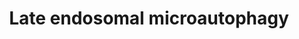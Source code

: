 ---
annotations:
- type: Pathway Ontology
  value: microautophagy pathway
authors:
- ReactomeTeam
- DeSl
description: Microautophagy (MI) is a non-selective autophagic pathway that involves
  internalisation of cytosolic cargo through invaginations of the lysosomal membrane.
  MI can be induced by nitrogen starvation and complements other related self-eating
  processes such as Macroautophagy (MA) and Chaperone Mediated Autophagy (CMA). MI
  can degrade cell organelles and bulk cytosolic proteins directly via the lysosome
  and late endosome. MI can also target substrates with KFERQ motifs with the help
  of HSPA8 (Li W W et al. 2012).  View original pathway at [http://www.reactome.org/PathwayBrowser/#DIAGRAM=9615710
  Reactome].
last-edited: 2021-01-25
organisms:
- Homo sapiens
redirect_from:
- /index.php/Pathway:WP4976
- /instance/WP4976
schema-jsonld:
- '@context': https://schema.org/
  '@id': https://wikipathways.github.io/pathways/WP4976.html
  '@type': Dataset
  creator:
    '@type': Organization
    name: WikiPathways
  description: Microautophagy (MI) is a non-selective autophagic pathway that involves
    internalisation of cytosolic cargo through invaginations of the lysosomal membrane.
    MI can be induced by nitrogen starvation and complements other related self-eating
    processes such as Macroautophagy (MA) and Chaperone Mediated Autophagy (CMA).
    MI can degrade cell organelles and bulk cytosolic proteins directly via the lysosome
    and late endosome. MI can also target substrates with KFERQ motifs with the help
    of HSPA8 (Li W W et al. 2012).  View original pathway at [http://www.reactome.org/PathwayBrowser/#DIAGRAM=9615710
    Reactome].
  keywords:
  - 'PolyUb-Misfolded cilia proteins '
  - 'UBC(381-456) '
  - HSPA8
  - 'CHMP3 '
  - 'Phosphorylated PLINs from lipid droplet surface '
  - ESCRT-I
  - 'RNASE1 '
  - 'HDAC6 '
  - 'CHMP6 '
  - substrate
  - 'UBC(305-380) '
  - 'UBC(229-304) '
  - 'misfolded CFTR '
  - chaperone mediated
  - substrates
  - 'UBC(1-76) '
  - 'UBC(533-608) '
  - Substrates for
  - 'UBC(457-532) '
  - 'PolyUb-Misfolded PARK7 '
  - 'UBA52(1-76) '
  - autophagy
  - 'UBB(153-228) '
  - 'CHMP4C '
  - 'UBC(77-152) '
  - ESCRT-III
  - 'TSG101 '
  - 'CHMP4B '
  - 'VPS37C '
  - 'VPS28 '
  - 'HBB '
  - 'VPS37B '
  - 'HSPA8 '
  - 'VPS37A '
  - 'CHMP4A '
  - 'CHMP2A '
  - 'RPS27A(1-76) '
  - autophagic
  - 'Poly-vimentin '
  - HSPA8 bound
  - 'UBB(77-152) '
  - 'UBC(609-684) '
  - 'MVB12 '
  - 'CHMP7 '
  - PL:HSPA8:Autophagy
  - 'UBB(1-76) '
  - 'VPS37D '
  - 'PL '
  - PL
  - 'UBC(153-228) '
  - 'CHMP2B '
  - 'UBAP1 '
  license: CC0
  name: Late endosomal microautophagy
seo: CreativeWork
title: Late endosomal microautophagy
wpid: WP4976
---